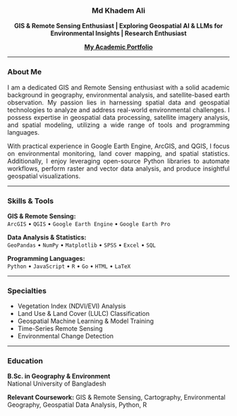 <h3 align="center">Md Khadem Ali</h3>

<p align="center">
  <strong>GIS & Remote Sensing Enthusiast | Exploring Geospatial AI & LLMs for Environmental Insights | Research Enthusiast</strong>
</p>

<p align="center">
  <a href="https://www.khademali.com" target="_blank" rel="noopener noreferrer">
    <strong>My Academic Portfolio</strong>
  </a>
</p>

---

### About Me

<div align="justify">

I am a dedicated GIS and Remote Sensing enthusiast with a solid academic background in geography, environmental analysis, and satellite-based earth observation. My passion lies in harnessing spatial data and geospatial technologies to analyze and address real-world environmental challenges. I possess expertise in geospatial data processing, satellite imagery analysis, and spatial modeling, utilizing a wide range of tools and programming languages.

With practical experience in Google Earth Engine, ArcGIS, and QGIS, I focus on environmental monitoring, land cover mapping, and spatial statistics. Additionally, I enjoy leveraging open-source Python libraries to automate workflows, perform raster and vector data analysis, and produce insightful geospatial visualizations.

</div>

---

### Skills & Tools

**GIS & Remote Sensing:**  
`ArcGIS` • `QGIS` • `Google Earth Engine` • `Google Earth Pro`

**Data Analysis & Statistics:**  
`GeoPandas` • `NumPy` • `Matplotlib` • `SPSS` • `Excel` • `SQL`

**Programming Languages:**  
`Python` • `JavaScript` • `R` • `Go` • `HTML` • `LaTeX`

---

### Specialties

- Vegetation Index (NDVI/EVI) Analysis  
- Land Use & Land Cover (LULC) Classification  
- Geospatial Machine Learning & Model Training  
- Time-Series Remote Sensing  
- Environmental Change Detection

---

### Education

**B.Sc. in Geography & Environment**  
National University of Bangladesh  

**Relevant Coursework:**  GIS & Remote Sensing, Cartography, Environmental Geography, Geospatial Data Analysis, Python, R
